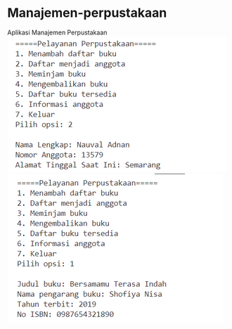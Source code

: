 # Manajemen-perpustakaan
Aplikasi Manajemen Perpustakaan
![Alt text](https://github.com/Nabila-Shofi/Manajemen-perpustakaan/blob/main/Output%20Daftar%20anggota%20baru.png)
![Alt text](https://github.com/Nabila-Shofi/Manajemen-perpustakaan/blob/main/Output%20tambah%20buku%20baru.png)
